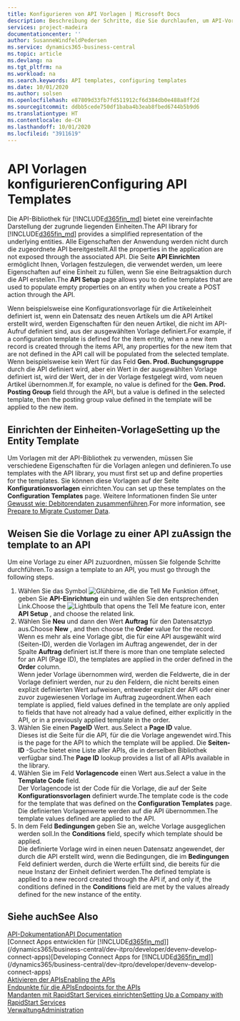 ```yaml
---
title: Konfigurieren von API Vorlagen | Microsoft Docs
description: Beschreibung der Schritte, die Sie durchlaufen, um API-Vorlagen für Dynamics 365 Business Central zu konfigurieren.
services: project-madeira
documentationcenter: ''
author: SusanneWindfeldPedersen
ms.service: dynamics365-business-central
ms.topic: article
ms.devlang: na
ms.tgt_pltfrm: na
ms.workload: na
ms.search.keywords: API templates, configuring templates
ms.date: 10/01/2020
ms.author: solsen
ms.openlocfilehash: e87809d33fb7fd511912cf6d384db0e488a8ff2d
ms.sourcegitcommit: ddbb5cede750df1baba4b3eab8fbed6744b5b9d6
ms.translationtype: HT
ms.contentlocale: de-CH
ms.lasthandoff: 10/01/2020
ms.locfileid: "3911619"
---
```

# <a name="configuring-api-templates"></a><span data-ttu-id="3ca00-103">API Vorlagen konfigurieren</span><span class="sxs-lookup"><span data-stu-id="3ca00-103">Configuring API Templates</span></span>
<span data-ttu-id="3ca00-104">Die API-Bibliothek für [!INCLUDE[d365fin_md](includes/d365fin_md.md)] bietet eine vereinfachte Darstellung der zugrunde liegenden Einheiten.</span><span class="sxs-lookup"><span data-stu-id="3ca00-104">The API library for [!INCLUDE[d365fin_md](includes/d365fin_md.md)] provides a simplified representation of the underlying entities.</span></span> <span data-ttu-id="3ca00-105">Alle Eigenschaften der Anwendung werden nicht durch die zugeordnete API bereitgestellt.</span><span class="sxs-lookup"><span data-stu-id="3ca00-105">All the properties in the application are not exposed through the associated API.</span></span> <span data-ttu-id="3ca00-106">Die Seite **API Einrichten** ermöglicht Ihnen, Vorlagen festzulegen, die verwendet werden, um leere Eigenschaften auf eine Einheit zu füllen, wenn Sie eine Beitragsaktion durch die API erstellen.</span><span class="sxs-lookup"><span data-stu-id="3ca00-106">The **API Setup** page allows you to define templates that are used to populate empty properties on an entity when you create a POST action through the API.</span></span> 

<span data-ttu-id="3ca00-107">Wenn beispielsweise eine Konfigurationsvorlage für die Artikeleinheit definiert ist, wenn ein Datensatz des neuen Artikels um die API Artikel erstellt wird, werden Eigenschaften für den neuen Artikel, die nicht im API-Aufruf definiert sind, aus der ausgewählten Vorlage definiert.</span><span class="sxs-lookup"><span data-stu-id="3ca00-107">For example, if a configuration template is defined for the item entity, when a new item record is created through the items API, any properties for the new item that are not defined in the API call will be populated from the selected template.</span></span> <span data-ttu-id="3ca00-108">Wenn beispielsweise kein Wert für das Feld **Gen. Prod. Buchungsgruppe** durch die API definiert wird, aber ein Wert in der ausgewählten Vorlage definiert ist, wird der Wert, der in der Vorlage festgelegt wird, vom neuen Artikel übernommen.</span><span class="sxs-lookup"><span data-stu-id="3ca00-108">If, for example, no value is defined for the **Gen. Prod. Posting Group** field through the API, but a value is defined in the selected template, then the posting group value defined in the template will be applied to the new item.</span></span> 

## <a name="setting-up-the-entity-template"></a><span data-ttu-id="3ca00-109">Einrichten der Einheiten-Vorlage</span><span class="sxs-lookup"><span data-stu-id="3ca00-109">Setting up the Entity Template</span></span>
<span data-ttu-id="3ca00-110">Um Vorlagen mit der API-Bibliothek zu verwenden, müssen Sie verschiedene Eigenschaften für die Vorlagen anlegen und definieren.</span><span class="sxs-lookup"><span data-stu-id="3ca00-110">To use templates with the API library, you must first set up and define properties for the templates.</span></span> <span data-ttu-id="3ca00-111">Sie können diese Vorlagen auf der Seite **Konfigurationsvorlagen** einrichten.</span><span class="sxs-lookup"><span data-stu-id="3ca00-111">You can set up these templates on the **Configuration Templates** page.</span></span> <span data-ttu-id="3ca00-112">Weitere Informationen finden Sie unter [Gewusst wie: Debitorendaten zusammenführen](admin-use-templates-to-prepare-customer-data-for-migration.md).</span><span class="sxs-lookup"><span data-stu-id="3ca00-112">For more information, see [Prepare to Migrate Customer Data](admin-use-templates-to-prepare-customer-data-for-migration.md).</span></span> 

## <a name="assign-the-template-to-an-api"></a><span data-ttu-id="3ca00-113">Weisen Sie die Vorlage zu einer API zu</span><span class="sxs-lookup"><span data-stu-id="3ca00-113">Assign the template to an API</span></span>

<span data-ttu-id="3ca00-114">Um eine Vorlage zu einer API zuzuordnen, müssen Sie folgende Schritte durchführen.</span><span class="sxs-lookup"><span data-stu-id="3ca00-114">To assign a template to an API, you must go through the following steps.</span></span>

1. <span data-ttu-id="3ca00-115">Wählen Sie das Symbol ![Glühbirne, die die Tell Me Funktion öffnet](media/ui-search/search_small.png "Tell Me-Funktion"), geben Sie **API-Einrichtung** ein und wählen Sie den entsprechenden Link.</span><span class="sxs-lookup"><span data-stu-id="3ca00-115">Choose the ![Lightbulb that opens the Tell Me feature](media/ui-search/search_small.png "Tell me what you want to do") icon, enter **API Setup** , and choose the related link.</span></span>
2. <span data-ttu-id="3ca00-116">Wählen Sie **Neu** und dann den Wert **Auftrag** für den Datensatztyp aus.</span><span class="sxs-lookup"><span data-stu-id="3ca00-116">Choose **New** , and then choose the **Order** value for the record.</span></span>  
<span data-ttu-id="3ca00-117">Wenn es mehr als eine Vorlage gibt, die für eine API ausgewählt wird (Seiten-ID), werden die Vorlagen im Auftrag angewendet, der in der Spalte **Auftrag** definiert ist.</span><span class="sxs-lookup"><span data-stu-id="3ca00-117">If there is more than one template selected for an API (Page ID), the templates are applied in the order defined in the **Order** column.</span></span>   
<span data-ttu-id="3ca00-118">Wenn jeder Vorlage übernommen wird, werden die Feldwerte, die in der Vorlage definiert werden, nur zu den Feldern, die nicht bereits einen explizit definierten Wert aufweisen, entweder explizit der API oder einer zuvor zugewiesenen Vorlage im Auftrag zugeordnent.</span><span class="sxs-lookup"><span data-stu-id="3ca00-118">When each template is applied, field values defined in the template are only applied to fields that have not already had a value defined, either explicitly in the API, or in a previously applied template in the order.</span></span> 
3. <span data-ttu-id="3ca00-119">Wählen Sie einen **PageID** Wert. aus.</span><span class="sxs-lookup"><span data-stu-id="3ca00-119">Select a **Page ID** value.</span></span>  
<span data-ttu-id="3ca00-120">Dieses ist die Seite für die API, für die die Vorlage angewendet wird.</span><span class="sxs-lookup"><span data-stu-id="3ca00-120">This is the page for the API to which the template will be applied.</span></span> <span data-ttu-id="3ca00-121">Die **Seiten-ID** -Suche bietet eine Liste aller APIs, die in derselben Bibliothek verfügbar sind.</span><span class="sxs-lookup"><span data-stu-id="3ca00-121">The **Page ID** lookup provides a list of all APIs available in the library.</span></span>
4. <span data-ttu-id="3ca00-122">Wählen Sie im Feld **Vorlagencode** einen Wert aus.</span><span class="sxs-lookup"><span data-stu-id="3ca00-122">Select a value in the **Template Code** field.</span></span>  
<span data-ttu-id="3ca00-123">Der Vorlagencode ist der Code für die Vorlage, die auf der Seite **Konfigurationsvorlagen** definiert wurde.</span><span class="sxs-lookup"><span data-stu-id="3ca00-123">The template code is the code for the template that was defined on the **Configuration Templates** page.</span></span> <span data-ttu-id="3ca00-124">Die definierten Vorlagenwerte werden auf die API übernommen.</span><span class="sxs-lookup"><span data-stu-id="3ca00-124">The template values defined are applied to the API.</span></span> 
5. <span data-ttu-id="3ca00-125">In dem Feld **Bedingungen** geben Sie an, welche Vorlage ausgeglichen werden soll.</span><span class="sxs-lookup"><span data-stu-id="3ca00-125">In the **Conditions** field, specify which template should be applied.</span></span>  
<span data-ttu-id="3ca00-126">Die definierte Vorlage wird in einen neuen Datensatz angewendet, der durch die API erstellt wird, wenn die Bedingungen, die im **Bedingungen** Feld definiert werden, durch die Werte erfüllt sind, die bereits für die neue Instanz der Einheit definiert werden.</span><span class="sxs-lookup"><span data-stu-id="3ca00-126">The defined template is applied to a new record created through the API if, and only if, the conditions defined in the **Conditions** field are met by the values already defined for the new instance of the entity.</span></span>

## <a name="see-also"></a><span data-ttu-id="3ca00-127">Siehe auch</span><span class="sxs-lookup"><span data-stu-id="3ca00-127">See Also</span></span>
[<span data-ttu-id="3ca00-128">API-Dokumentation</span><span class="sxs-lookup"><span data-stu-id="3ca00-128">API Documentation</span></span>](/dynamics-nav/fin-graph)  
<span data-ttu-id="3ca00-129">[Connect Apps entwicklen für [!INCLUDE[d365fin_md](includes/d365fin_md.md)]](/dynamics365/business-central/dev-itpro/developer/devenv-develop-connect-apps)</span><span class="sxs-lookup"><span data-stu-id="3ca00-129">[Developing Connect Apps for [!INCLUDE[d365fin_md](includes/d365fin_md.md)]](/dynamics365/business-central/dev-itpro/developer/devenv-develop-connect-apps)</span></span>  
[<span data-ttu-id="3ca00-130">Aktivieren der APIs</span><span class="sxs-lookup"><span data-stu-id="3ca00-130">Enabling the APIs</span></span>](/dynamics-nav/enabling-apis-for-dynamics-nav)  
[<span data-ttu-id="3ca00-131">Endpunkte für die APIs</span><span class="sxs-lookup"><span data-stu-id="3ca00-131">Endpoints for the APIs</span></span>](/dynamics-nav/endpoints-apis-for-dynamics)  
[<span data-ttu-id="3ca00-132">Mandanten mit RapidStart Services einrichten</span><span class="sxs-lookup"><span data-stu-id="3ca00-132">Setting Up a Company with RapidStart Services</span></span>](admin-set-up-a-company-with-rapidstart.md)  
[<span data-ttu-id="3ca00-133">Verwaltung</span><span class="sxs-lookup"><span data-stu-id="3ca00-133">Administration</span></span>](admin-setup-and-administration.md)